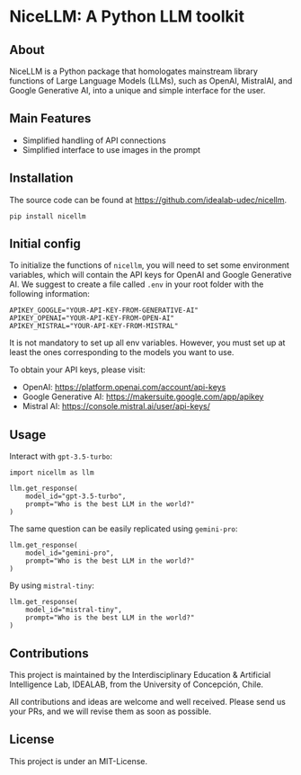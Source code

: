 # NiceLLM: A Python LLM toolkit

## About

NiceLLM is a Python package that homologates mainstream library functions of Large Language Models (LLMs), such as OpenAI, MistralAI, and Google Generative AI, into a unique and simple interface for the user.

## Main Features

- Simplified handling of API connections
- Simplified interface to use images in the prompt

## Installation

The source code can be found at https://github.com/idealab-udec/nicellm.

```
pip install nicellm
```

## Initial config

To initialize the functions of `nicellm`, you will need to set some environment variables, which will contain the API keys for OpenAI and Google Generative AI. We suggest to create a file called `.env` in your root folder with the following information:

```
APIKEY_GOOGLE="YOUR-API-KEY-FROM-GENERATIVE-AI"
APIKEY_OPENAI="YOUR-API-KEY-FROM-OPEN-AI"
APIKEY_MISTRAL="YOUR-API-KEY-FROM-MISTRAL"
```

It is not mandatory to set up all env variables. However, you must set up at least the ones corresponding to the models you want to use.

To obtain your API keys, please visit:

- OpenAI: https://platform.openai.com/account/api-keys
- Google Generative AI: https://makersuite.google.com/app/apikey
- Mistral AI: https://console.mistral.ai/user/api-keys/

## Usage

Interact with `gpt-3.5-turbo`:

```
import nicellm as llm

llm.get_response(
    model_id="gpt-3.5-turbo",
    prompt="Who is the best LLM in the world?"
)
```

The same question can be easily replicated using `gemini-pro`:

```
llm.get_response(
    model_id="gemini-pro",
    prompt="Who is the best LLM in the world?"
)
```

By using `mistral-tiny`:

```
llm.get_response(
    model_id="mistral-tiny",
    prompt="Who is the best LLM in the world?"
)
```

## Contributions

This project is maintained by the Interdisciplinary Education & Artificial Intelligence Lab, IDEALAB, from the University of Concepción, Chile.

All contributions and ideas are welcome and well received. Please send us your PRs, and we will revise them as soon as possible.

## License

This project is under an MIT-License.
